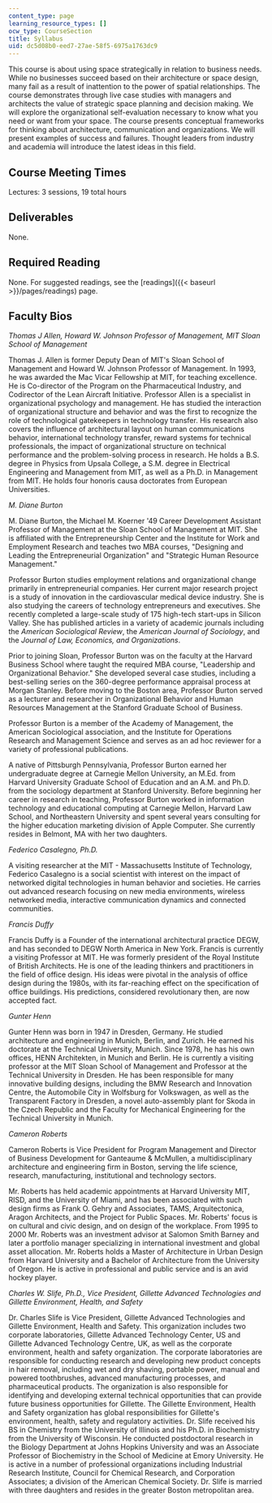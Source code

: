 ```yaml
---
content_type: page
learning_resource_types: []
ocw_type: CourseSection
title: Syllabus
uid: dc5d08b0-eed7-27ae-58f5-6975a1763dc9
---
```


This course is about using space strategically in relation to business needs. While no businesses succeed based on their architecture or space design, many fail as a result of inattention to the power of spatial relationships. The course demonstrates through live case studies with managers and architects the value of strategic space planning and decision making. We will explore the organizational self-evaluation necessary to know what you need or want from your space. The course presents conceptual frameworks for thinking about architecture, communication and organizations. We will present examples of success and failures. Thought leaders from industry and academia will introduce the latest ideas in this field.

Course Meeting Times
--------------------

Lectures: 3 sessions, 19 total hours

Deliverables
------------

None.

Required Reading
----------------

None. For suggested readings, see the [readings]({{< baseurl >}}/pages/readings) page.

Faculty Bios
------------

_Thomas J Allen,_ _Howard W. Johnson Professor of Management, MIT Sloan School of Management_

Thomas J. Allen is former Deputy Dean of MIT's Sloan School of Management and Howard W. Johnson Professor of Management. In 1993, he was awarded the Mac Vicar Fellowship at MIT, for teaching excellence. He is Co-director of the Program on the Pharmaceutical Industry, and Codirector of the Lean Aircraft Initiative. Professor Allen is a specialist in organizational psychology and management. He has studied the interaction of organizational structure and behavior and was the first to recognize the role of technological gatekeepers in technology transfer. His research also covers the influence of architectural layout on human communications behavior, international technology transfer, reward systems for technical professionals, the impact of organizational structure on technical performance and the problem-solving process in research. He holds a B.S. degree in Physics from Upsala College, a S.M. degree in Electrical Engineering and Management from MIT, as well as a Ph.D. in Management from MIT. He holds four honoris causa doctorates from European Universities.

_M. Diane Burton_

M. Diane Burton, the Michael M. Koerner '49 Career Development Assistant Professor of Management at the Sloan School of Management at MIT. She is affiliated with the Entrepreneurship Center and the Institute for Work and Employment Research and teaches two MBA courses, "Designing and Leading the Entrepreneurial Organization" and "Strategic Human Resource Management."

Professor Burton studies employment relations and organizational change primarily in entrepreneurial companies. Her current major research project is a study of innovation in the cardiovascular medical device industry. She is also studying the careers of technology entrepreneurs and executives. She recently completed a large-scale study of 175 high-tech start-ups in Silicon Valley. She has published articles in a variety of academic journals including the _American Sociological Review_, the _American Journal of Sociology_, and the _Journal of Law, Economics, and Organizations_.

Prior to joining Sloan, Professor Burton was on the faculty at the Harvard Business School where taught the required MBA course, "Leadership and Organizational Behavior." She developed several case studies, including a best-selling series on the 360-degree performance appraisal process at Morgan Stanley. Before moving to the Boston area, Professor Burton served as a lecturer and researcher in Organizational Behavior and Human Resources Management at the Stanford Graduate School of Business.

Professor Burton is a member of the Academy of Management, the American Sociological association, and the Institute for Operations Research and Management Science and serves as an ad hoc reviewer for a variety of professional publications.

A native of Pittsburgh Pennsylvania, Professor Burton earned her undergraduate degree at Carnegie Mellon University, an M.Ed. from Harvard University Graduate School of Education and an A.M. and Ph.D. from the sociology department at Stanford University. Before beginning her career in research in teaching, Professor Burton worked in information technology and educational computing at Carnegie Mellon, Harvard Law School, and Northeastern University and spent several years consulting for the higher education marketing division of Apple Computer. She currently resides in Belmont, MA with her two daughters.

_Federico Casalegno, Ph.D._

A visiting researcher at the MIT - Massachusetts Institute of Technology, Federico Casalegno is a social scientist with interest on the impact of networked digital technologies in human behavior and societies. He carries out advanced research focusing on new media environments, wireless networked media, interactive communication dynamics and connected communities.

_Francis Duffy_

Francis Duffy is a Founder of the international architectural practice DEGW, and has seconded to DEGW North America in New York. Francis is currently a visiting Professor at MIT. He was formerly president of the Royal Institute of British Architects. He is one of the leading thinkers and practitioners in the field of office design. His ideas were pivotal in the analysis of office design during the 1980s, with its far-reaching effect on the specification of office buildings. His predictions, considered revolutionary then, are now accepted fact.

_Gunter Henn_

Gunter Henn was born in 1947 in Dresden, Germany. He studied architecture and engineering in Munich, Berlin, and Zurich. He earned his doctorate at the Technical University, Munich. Since 1978, he has his own offices, HENN Architekten, in Munich and Berlin. He is currently a visiting professor at the MIT Sloan School of Management and Professor at the Technical University in Dresden. He has been responsible for many innovative building designs, including the BMW Research and Innovation Centre, the Automobile City in Wolfsburg for Volkswagen, as well as the Transparent Factory in Dresden, a novel auto-assembly plant for Skoda in the Czech Republic and the Faculty for Mechanical Engineering for the Technical University in Munich.

_Cameron Roberts_

Cameron Roberts is Vice President for Program Management and Director of Business Development for Ganteaume & McMullen, a multidisciplinary architecture and engineering firm in Boston, serving the life science, research, manufacturing, institutional and technology sectors.

Mr. Roberts has held academic appointments at Harvard University MIT, RISD, and the University of Miami, and has been associated with such design firms as Frank O. Gehry and Associates, TAMS, Arquitectonica, Aragon Architects, and the Project for Public Spaces. Mr. Roberts' focus is on cultural and civic design, and on design of the workplace. From 1995 to 2000 Mr. Roberts was an investment advisor at Salomon Smith Barney and later a portfolio manager specializing in international investment and global asset allocation. Mr. Roberts holds a Master of Architecture in Urban Design from Harvard University and a Bachelor of Architecture from the University of Oregon. He is active in professional and public service and is an avid hockey player.

_Charles W. Slife, Ph.D., Vice President, Gillette Advanced Technologies and Gillette Environment, Health, and Safety_

Dr. Charles Slife is Vice President, Gillette Advanced Technologies and Gillette Environment, Health and Safety. This organization includes two corporate laboratories, Gillette Advanced Technology Center, US and Gillette Advanced Technology Centre, UK, as well as the corporate environment, health and safety organization. The corporate laboratories are responsible for conducting research and developing new product concepts in hair removal, including wet and dry shaving, portable power, manual and powered toothbrushes, advanced manufacturing processes, and pharmaceutical products. The organization is also responsible for identifying and developing external technical opportunities that can provide future business opportunities for Gillette. The Gillette Environment, Health and Safety organization has global responsibilities for Gillette's environment, health, safety and regulatory activities. Dr. Slife received his BS in Chemistry from the University of Illinois and his Ph.D. in Biochemistry from the University of Wisconsin. He conducted postdoctoral research in the Biology Department at Johns Hopkins University and was an Associate Professor of Biochemistry in the School of Medicine at Emory University. He is active in a number of professional organizations including Industrial Research Institute, Council for Chemical Research, and Corporation Associates; a division of the American Chemical Society. Dr. Slife is married with three daughters and resides in the greater Boston metropolitan area.